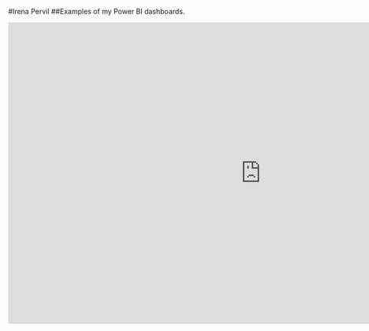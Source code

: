 #Irena Pervil
##Examples of my Power BI dashboards.

<iframe title="Report Section" width="1024" height="612" src="https://app.powerbi.com/view?r=eyJrIjoiZWY1NzZmOTYtOTNmNC00OGJkLTliYmQtOGE1MGMwZTdhMmQ0IiwidCI6ImVhMTE5OWY3LTVhYTUtNDk1Zi1iODIzLTYzMGJjMmM1ODQ3NyIsImMiOjl9" frameborder="0" allowFullScreen="true"></iframe>
